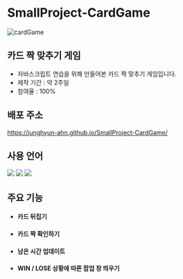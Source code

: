 # SmallProject-CardGame
![cardGame](https://github.com/JungHyun-Ahn/SmallProject-CardGame/assets/84699689/5a1c5866-2c1b-4e0f-b626-c92b10b97294)

## 카드 짝 맞추기 게임 
* 자바스크립트 연습을 위해 만들어본 카드 짝 맞추기 게임입니다.<br/>
* 제작 기간 : 약 2주일<br/>
* 참여율 : 100%

## 배포 주소
https://junghyun-ahn.github.io/SmallProject-CardGame/

## 사용 언어
<img src="https://img.shields.io/badge/html5-E34F26?style=for-the-badge&logo=html5&logoColor=white"> <img src="https://img.shields.io/badge/css-1572B6?style=for-the-badge&logo=css3&logoColor=white"> <img src="https://img.shields.io/badge/javascript-F7DF1E?style=for-the-badge&logo=javascript&logoColor=black">

## 주요 기능
* #### 카드 뒤집기

* #### 카드 짝 확인하기

* #### 남은 시간 업데이트

* #### WIN / LOSE 상황에 따른 팝업 창 띄우기
  
